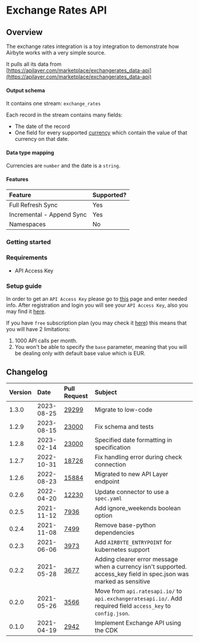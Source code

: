 # Exchange Rates API

## Overview

The exchange rates integration is a toy integration to demonstrate how Airbyte works with a very simple source.

It pulls all its data from [https://apilayer.com/marketplace/exchangerates_data-api](https://apilayer.com/marketplace/exchangerates_data-api)

#### Output schema

It contains one stream: `exchange_rates`

Each record in the stream contains many fields:

- The date of the record
- One field for every supported [currency](https://www.ecb.europa.eu/stats/policy_and_exchange_rates/euro_reference_exchange_rates/html/index.en.html) which contain the value of that currency on that date.

#### Data type mapping

Currencies are `number` and the date is a `string`.

#### Features

| Feature                   | Supported? |
| :------------------------ | :--------- |
| Full Refresh Sync         | Yes        |
| Incremental - Append Sync | Yes        |
| Namespaces                | No         |

### Getting started

### Requirements

- API Access Key

### Setup guide

In order to get an `API Access Key` please go to [this](https://manage.exchangeratesapi.io/signup/free) page and enter needed info. After registration and login you will see your `API Access Key`, also you may find it [here](https://manage.exchangeratesapi.io/dashboard).

If you have `free` subscription plan \(you may check it [here](https://manage.exchangeratesapi.io/plan)\) this means that you will have 2 limitations:

1. 1000 API calls per month.
2. You won't be able to specify the `base` parameter, meaning that you will be dealing only with default base value which is EUR.

## Changelog

| Version | Date       | Pull Request                                             | Subject                                                                                                             |
| :------ | :--------- | :------------------------------------------------------- | :------------------------------------------------------------------------------------------------------------------ |
| 1.3.0   | 2023-08-25 | [29299](https://github.com/airbytehq/airbyte/pull/29299) | Migrate to low-code |
| 1.2.9   | 2023-08-15 | [23000](https://github.com/airbytehq/airbyte/pull/23000) | Fix schema and tests  |
| 1.2.8   | 2023-02-14 | [23000](https://github.com/airbytehq/airbyte/pull/23000) | Specified date formatting in specification                                                                          |
| 1.2.7   | 2022-10-31 | [18726](https://github.com/airbytehq/airbyte/pull/18726) | Fix handling error during check connection                                                                          |
| 1.2.6   | 2022-08-23 | [15884](https://github.com/airbytehq/airbyte/pull/15884) | Migrated to new API Layer endpoint                                                                                  |
| 0.2.6   | 2022-04-20 | [12230](https://github.com/airbytehq/airbyte/pull/12230) | Update connector to use a `spec.yaml`                                                                               |
| 0.2.5   | 2021-11-12 | [7936](https://github.com/airbytehq/airbyte/pull/7936)   | Add ignore_weekends boolean option                                                                                  |
| 0.2.4   | 2021-11-08 | [7499](https://github.com/airbytehq/airbyte/pull/7499)   | Remove base-python dependencies                                                                                     |
| 0.2.3   | 2021-06-06 | [3973](https://github.com/airbytehq/airbyte/pull/3973)   | Add `AIRBYTE_ENTRYPOINT` for kubernetes support                                                                     |
| 0.2.2   | 2021-05-28 | [3677](https://github.com/airbytehq/airbyte/pull/3677)   | Adding clearer error message when a currency isn't supported. access_key field in spec.json was marked as sensitive |
| 0.2.0   | 2021-05-26 | [3566](https://github.com/airbytehq/airbyte/pull/3566)   | Move from `api.ratesapi.io/` to `api.exchangeratesapi.io/`. Add required field `access_key` to `config.json`.       |
| 0.1.0   | 2021-04-19 | [2942](https://github.com/airbytehq/airbyte/pull/2942)   | Implement Exchange API using the CDK                                                                                |
